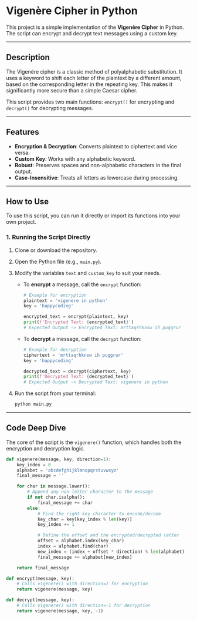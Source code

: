 # Vigenère Cipher in Python

This project is a simple implementation of the **Vigenère Cipher** in Python. The script can encrypt and decrypt text messages using a custom key.

---

## Description

The Vigenère cipher is a classic method of polyalphabetic substitution. It uses a keyword to shift each letter of the plaintext by a different amount, based on the corresponding letter in the repeating key. This makes it significantly more secure than a simple Caesar cipher.

This script provides two main functions: `encrypt()` for encrypting and `decrypt()` for decrypting messages.

---

## Features

-   **Encryption & Decryption**: Converts plaintext to ciphertext and vice versa.
-   **Custom Key**: Works with any alphabetic keyword.
-   **Robust**: Preserves spaces and non-alphabetic characters in the final output.
-   **Case-Insensitive**: Treats all letters as lowercase during processing.

---

## How to Use

To use this script, you can run it directly or import its functions into your own project.

### 1. Running the Script Directly

1.  Clone or download the repository.
2.  Open the Python file (e.g., `main.py`).
3.  Modify the variables `text` and `custom_key` to suit your needs.

    -   To **encrypt** a message, call the `encrypt` function:
        ```python
        # Example for encryption
        plaintext = 'vigenere in python'
        key = 'happycoding'

        encrypted_text = encrypt(plaintext, key)
        print(f'Encrypted Text: {encrypted_text}')
        # Expected Output -> Encrypted Text: mrttaqrhknsw ih puggrur
        ```

    -   To **decrypt** a message, call the `decrypt` function:
        ```python
        # Example for decryption
        ciphertext = 'mrttaqrhknsw ih puggrur'
        key = 'happycoding'

        decrypted_text = decrypt(ciphertext, key)
        print(f'Decrypted Text: {decrypted_text}')
        # Expected Output -> Decrypted Text: vigenere in python
        ```
4.  Run the script from your terminal:
    ```bash
    python main.py
    ```

---

## Code Deep Dive

The core of the script is the `vigenere()` function, which handles both the encryption and decryption logic.

```python
def vigenere(message, key, direction=1):
    key_index = 0
    alphabet = 'abcdefghijklmnopqrstuvwxyz'
    final_message = ''

    for char in message.lower():
        # Append any non-letter character to the message
        if not char.isalpha():
            final_message += char
        else:
            # Find the right key character to encode/decode
            key_char = key[key_index % len(key)]
            key_index += 1

            # Define the offset and the encrypted/decrypted letter
            offset = alphabet.index(key_char)
            index = alphabet.find(char)
            new_index = (index + offset * direction) % len(alphabet)
            final_message += alphabet[new_index]

    return final_message

def encrypt(message, key):
    # Calls vigenere() with direction=1 for encryption
    return vigenere(message, key)

def decrypt(message, key):
    # Calls vigenere() with direction=-1 for decryption
    return vigenere(message, key, -1)
